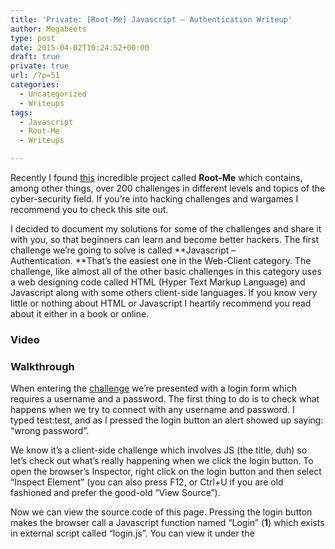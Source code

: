 ```yaml
---
title: 'Private: [Root-Me] Javascript – Authentication Writeup'
author: Megabeets
type: post
date: 2015-04-02T10:24:52+00:00
draft: true
private: true
url: /?p=51
categories:
  - Uncategorized
  - Writeups
tags:
  - Javascript
  - Root-Me
  - Writeups

---
```

Recently I found [this][1] incredible project called **Root-Me** which contains, among other things, over 200 challenges in different levels and topics of the cyber-security field. If you&#8217;re into hacking challenges and wargames I recommend you to check this site out.

I decided to document my solutions for some of the challenges and share it with you, so that beginners can learn and become better hackers. The first challenge we&#8217;re going to solve is called **Javascript &#8211; Authentication. **That&#8217;s the easiest one in the Web-Client category. The challenge, like almost all of the other basic challenges in this category uses a web designing code called HTML (Hyper Text Markup Language) and Javascript along with some others client-side languages. If you know very little or nothing about HTML or Javascript I heartily recommend you read about it either in a book or online.

### **Video**

<div class="jetpack-video-wrapper">
  <span class="embed-youtube" style="text-align:center; display: block;"></span>
</div>

### **Walkthrough**

When entering the [challenge][2] we&#8217;re presented with a login form which requires a username and a password. The first thing to do is to check what happens when we try to connect with any username and password. I typed test:test, and as I pressed the login button an alert showed up saying: &#8220;wrong password&#8221;.

We know it&#8217;s a client-side challenge which involves JS (the title, duh) so let&#8217;s check out what&#8217;s really happening when we click the login button. To open the browser&#8217;s Inspector, right click on the login button and then select &#8220;Inspect Element&#8221; (you can also press F12, or Ctrl+U if you are old fashioned and prefer the good-old &#8220;View Source&#8221;).

Now we can view the source code of this page. Pressing the login button makes the browser call a Javascript function named &#8220;Login&#8221; (**1**) which exists in external script called &#8220;login.js&#8221;. You can view it under the <script> tag in the <head> section (**2**). Pressing the link shows the code of login.js.

This is the actually code that checks whether the credentials are valid or not. By reading this simple script we understand that the expected username is &#8220;**4dm1n&#8221; **and the password is &#8220;**sh.org&#8221;**. All we have to do now is go back to Root-Me and see if **sh.org **is the correct answer. And voilà, we did it. Easy peasy.

<p style="text-align: right;">
  <img decoding="async" loading="lazy" class="wp-image-149 alignnone" src="http://megabeets.net/uploads/megabeets_inline_logo.png" alt="megabeets_inline_logo" width="61" height="45" />Eat Veggies.
</p>

<div class="nf-post-footer">
  <p style="text-align: right">
    <a href="https://www.megabeets.net/about.html#vegan"><img class="wp-image-149 alignnone" src="https://www.megabeets.net/uploads/megabeets_inline_logo.png" alt="megabeets_inline_logo" width="61" height="45" />Eat Veggies</a>
  </p>
</div>

 [1]: http://root-me.org/
 [2]: https://www.root-me.org/en/Challenges/Web-Client/Javascaript-Authentication